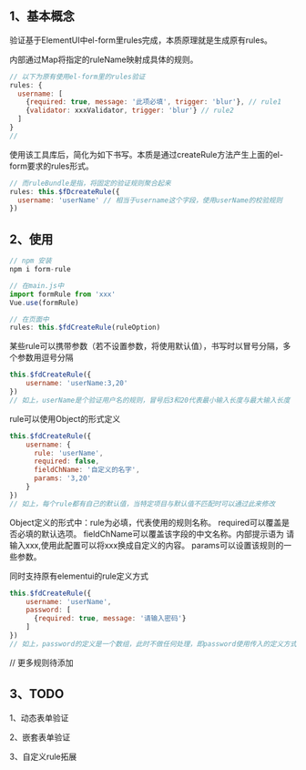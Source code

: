 ## 1、基本概念

验证基于ElementUI中el-form里rules完成，本质原理就是生成原有rules。

内部通过Map将指定的ruleName映射成具体的规则。

```javascript
// 以下为原有使用el-form里的rules验证
rules: {
  username: [
    {required: true, message: '此项必填', trigger: 'blur'}, // rule1
    {validator: xxxValidator, trigger: 'blur'} // rule2
  ]
}
//
```

使用该工具库后，简化为如下书写。本质是通过createRule方法产生上面的el-form要求的rules形式。

```javascript
// 而ruleBundle是指，将固定的验证规则聚合起来
rules: this.$fDcreateRule({
  username: 'userName' // 相当于username这个字段，使用userName的校验规则
})
```



## 2、使用

```javascript
// npm 安装
npm i form-rule

// 在main.js中
import formRule from 'xxx'
Vue.use(formRule)

// 在页面中
rules: this.$fdCreateRule(ruleOption)
```

某些rule可以携带参数（若不设置参数，将使用默认值），书写时以冒号分隔，多个参数用逗号分隔

```javascript
this.$fdCreateRule({
	username: 'userName:3,20'
})
// 如上，userName是个验证用户名的规则，冒号后3和20代表最小输入长度与最大输入长度
```

rule可以使用Object的形式定义
```javascript
this.$fdCreateRule({
    username: {
      rule: 'userName',
      required: false,
      fieldChName: '自定义的名字',
      params: '3,20'
    }
})
// 如上，每个rule都有自己的默认值，当特定项目与默认值不匹配时可以通过此来修改
```
Object定义的形式中：rule为必填，代表使用的规则名称。
required可以覆盖是否必填的默认选项。
fieldChName可以覆盖该字段的中文名称。内部提示语为 请输入xxx,使用此配置可以将xxx换成自定义的内容。
params可以设置该规则的一些参数。

同时支持原有elementui的rule定义方式
```javascript
this.$fdCreateRule({
    username: 'userName',
    password: [
      {required: true, message: '请输入密码'}
    ]
})
// 如上，password的定义是一个数组，此时不做任何处理，即password使用传入的定义方式
```

// 更多规则待添加


## 3、TODO

1、动态表单验证

2、嵌套表单验证

3、自定义rule拓展
